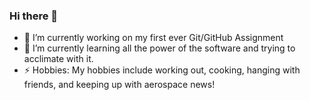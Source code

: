 ### Hi there 👋

- 🔭 I’m currently working on my first ever Git/GitHub Assignment
- 🌱 I’m currently learning all the power of the software and trying to acclimate with it. 
- ⚡ Hobbies: My hobbies include working out, cooking, hanging with friends, and keeping up with aerospace news!
